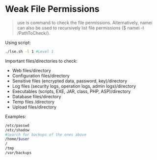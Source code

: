 # Weak File Permissions

> use ls command to check the file permissions. Alternatively, namei can also be used to recursively list file permissions ($ namei -l /PathToCheck/).

Using script:

```bash
./lse.sh -l 1 #Level 1
```

Important files/directories to check:

* Web files/directory
* Configuration files/directory
* Sensitive files (encrypted data, password, key)/directory
* Log files (security logs, operation logs, admin logs)/directory
* Executables (scripts, EXE, JAR, class, PHP, ASP)/directory
* Database files/directory
* Temp files /directory
* Upload files/directory

Examples: 
```bash
/etc/passwd
/etc/shadow
#Search for backups of the ones above
/home/$user
/
/tmp
/var/backups
```

##
